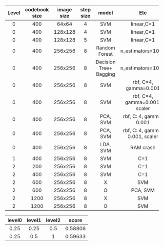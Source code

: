 
| Level | codebook size | image size | step size  | model | Etc | score |
|:--:|:--:|:--:|:--:|:--:|:--:|:--:|
| 0 | 400 |  64x64 | 4 | SVM | linear,C=1 | 0.31028 |
| 0 | 400 |  128x128 | 4 | SVM | linear,C=1 | 0.35992 |
| 0 | 400 |  128x128 | 5 | SVM | linear,C=1 | 0.37352 |
| 0 | 400 |  256x256 | 8 | Random Forest | n_estimators=1000 | 0.41193 |
| 0 | 400 |  256x256 | 8 | Decision Tree+ Bagging | n_estimators=1000 | 0.41193 |
| 0 | 400 |  256x256 | 8 | SVM | rbf, C=4, gamma=0.001 | 0.41193 |
| 0 | 400 |  256x256 | 8 | SVM | rbf, C=4, gamma=0.001, scaler | [0.43026](https://github.com/rkdogo08/Image-classification_Term-project/blob/master/code/term_project_level0.ipynb) |
| 0 | 400 |  256x256 | 8 | PCA, SVM | rbf, C: 4, gamma: 0.001 | 0.43971 |
| 0 | 400 |  256x256 | 8 | PCA, SVM | rbf, C: 4, gamma: 0.001, scaler | [0.4444](https://github.com/rkdogo08/Image-classification_Term-project/blob/master/code/term_project_PCA_scale.ipynb) |
| 0 | 400 |  256x256 | 8 | LDA, SVM | RAM crash | -- |
| 1 | 400 |  256x256 | 8 | SVM | C=1| 0.54078 |
| 2 | 200 |  256x256 | 8 | SVM | C=1| 0.56264 |
| 2 | 400 |  256x256 | 8 | SVM | C=1| 0.58747 |
| 2 | 600 |  256x256 | 8 | X | SVM | C=1 | 0.58806 |
| 2 | 600 |  256x256 | 8 | O | PCA, SVM | C=1 | 0.58806 |
| 2 | 1200 |  256x256 | 8 | X | SVM | C=1 | 0.60106 |
| 2 | 1200 |  256x256 | 8 | O | SVM | C=1 | 0.60874 |



 | level0 |  level1 | level2 | score |
|:--:|:--:|:--:|:--:|
 | 0.25 |  0.25| 0.5 | 0.58806 |
 | 0.25 |  0.5| 1 | 0.59633 |
